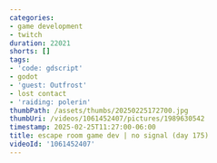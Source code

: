 ```yaml
---
categories:
- game development
- twitch
duration: 22021
shorts: []
tags:
- 'code: gdscript'
- godot
- 'guest: Outfrost'
- lost contact
- 'raiding: polerin'
thumbPath: /assets/thumbs/20250225172700.jpg
thumbUri: /videos/1061452407/pictures/1989630542
timestamp: 2025-02-25T11:27:00-06:00
title: escape room game dev | no signal (day 175)
videoId: '1061452407'
---
```

